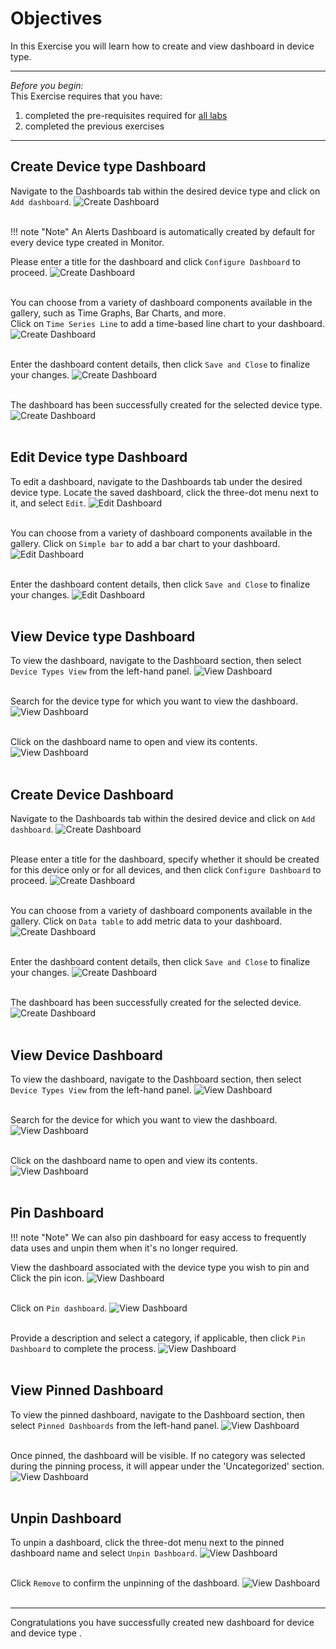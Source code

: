 # Objectives
In this Exercise you will learn how to create and view dashboard in device type.

---
*Before you begin:*  
This Exercise requires that you have:

1. completed the pre-requisites required for [all labs](prereqs.md)
2. completed the previous exercises
 
---

## Create Device type Dashboard

Navigate to the Dashboards tab within the desired device type and click on `Add dashboard`.
![Create Dashboard](img/dashboard01.png)</br></br>

!!! note "Note"
     An Alerts Dashboard is automatically created by default for every device type created in Monitor.

Please enter a title for the dashboard and click `Configure Dashboard` to proceed.
![Create Dashboard](img/dashboard02.png)</br></br>

You can choose from a variety of dashboard components available in the gallery, such as Time Graphs, Bar Charts, and more.</br>
Click on `Time Series Line` to add a time-based line chart to your dashboard.
![Create Dashboard](img/dashboard03.png)</br></br>

Enter the dashboard content details, then click `Save and Close` to finalize your changes.
![Create Dashboard](img/dashboard04.png)</br></br>

The dashboard has been successfully created for the selected device type.
![Create Dashboard](img/dashboard05.png)</br></br>

## Edit Device type Dashboard

To edit a dashboard, navigate to the Dashboards tab under the desired device type. Locate the saved dashboard, click the three-dot menu next to it, and select `Edit`.
![Edit Dashboard](img/dashboard06.png)</br></br>

You can choose from a variety of dashboard components available in the gallery.
Click on `Simple bar` to add a bar chart to your dashboard.
![Edit Dashboard](img/dashboard07.png)</br></br>

Enter the dashboard content details, then click `Save and Close` to finalize your changes.
![Edit Dashboard](img/dashboard08.png)</br></br>

## View Device type Dashboard

To view the dashboard, navigate to the Dashboard section, then select `Device Types View` from the left-hand panel.
![View Dashboard](img/dashboard09.png)</br></br>

Search for the device type for which you want to view the dashboard.
![View Dashboard](img/dashboard10.png)</br></br>

Click on the dashboard name to open and view its contents.
![View Dashboard](img/dashboard11.png)</br></br>


## Create Device Dashboard

Navigate to the Dashboards tab within the desired device and click on `Add dashboard`.
![Create Dashboard](img/dashboard12.png)</br></br>

Please enter a title for the dashboard, specify whether it should be created for this device only or for all devices, and then click `Configure Dashboard` to proceed.
![Create Dashboard](img/dashboard13.png)</br></br>

You can choose from a variety of dashboard components available in the gallery.
Click on `Data table` to add metric data to your dashboard.
![Create Dashboard](img/dashboard14.png)</br></br>

Enter the dashboard content details, then click `Save and Close` to finalize your changes.
![Create Dashboard](img/dashboard15.png)</br></br>

The dashboard has been successfully created for the selected device.
![Create Dashboard](img/dashboard16.png)</br></br>

## View Device Dashboard

To view the dashboard, navigate to the Dashboard section, then select `Device Types View` from the left-hand panel.
![View Dashboard](img/dashboard09.png)</br></br>

Search for the device for which you want to view the dashboard.
![View Dashboard](img/dashboard17.png)</br></br>

Click on the dashboard name to open and view its contents.
![View Dashboard](img/dashboard18.png)</br></br>

## Pin Dashboard

!!! note "Note"
     We can also pin dashboard for easy access to frequently data uses and unpin them when it's no longer required.

View the dashboard associated with the device type you wish to pin and Click the pin icon.
![View Dashboard](img/dashboard19.png)</br></br>

Click on `Pin dashboard`.
![View Dashboard](img/dashboard20.png)</br></br>

Provide a description and select a category, if applicable, then click `Pin Dashboard` to complete the process.
![View Dashboard](img/dashboard21.png)</br></br>

## View Pinned Dashboard

To view the pinned dashboard, navigate to the Dashboard section, then select `Pinned Dashboards` from the left-hand panel.
![View Dashboard](img/dashboard22.png)</br></br>

Once pinned, the dashboard will be visible. If no category was selected during the pinning process, it will appear under the 'Uncategorized' section.
![View Dashboard](img/dashboard23.png)</br></br>

## Unpin Dashboard

To unpin a dashboard, click the three-dot menu next to the pinned dashboard name and select `Unpin Dashboard`.
![View Dashboard](img/dashboard24.png)</br></br>

Click `Remove` to confirm the unpinning of the dashboard.
![View Dashboard](img/dashboard25.png)</br></br>

---
Congratulations you have successfully created new dashboard for device and device type .</br>
